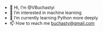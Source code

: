 - 👋 Hi, I’m @VBuchastyi
- 👀 I’m interested in machine learning
- 🌱 I’m currently learning Python more deeply
- 📫 How to reach me buchasty@gmail.com

<!---
VBuchastyi/VBuchastyi is a ✨ special ✨ repository because its `README.md` (this file) appears on your GitHub profile.
You can click the Preview link to take a look at your changes.
--->
